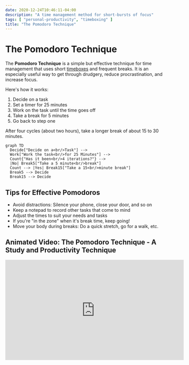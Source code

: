 ```yaml
---
date: 2020-12-24T10:46:11-04:00
description: "A time management method for short-bursts of focus"
tags: [ "personal-productivity", "timeboxing" ]
title: "The Pomodoro Technique"
---
```


# The Pomodoro Technique

The **Pomodoro Technique** is a simple but effective technique for time management that uses short [timeboxes](timeboxing.md) and frequent breaks. It is an especially useful way to get through drudgery, reduce procrastination, and increase focus.

Here's how it works:

1. Decide on a task
2. Set a timer for 25 minutes
3. Work on the task until the time goes off
4. Take a break for 5 minutes
5. Go back to step one

After four cycles (about two hours), take a longer break of about 15 to 30 minutes.

```mermaid
graph TD
  Decide["Decide on a<br/>Task"] -->
  Work["Work the task<br/>for 25 Minutes"] --> 
  Count{"Has it been<br/>4 iterations?"} --> 
  |No| Break5["Take a 5 minute<br/>break"]
  Count --> |Yes| Break15["Take a 15<br/>minute break"]
  Break5 --> Decide
  Break15 --> Decide
```

## Tips for Effective Pomodoros

* Avoid distractions: Silence your phone, close your door, and so on
* Keep a notepad to record other tasks that come to mind
* Adjust the times to suit your needs and tasks
* If you're "in the zone" when it's break time, keep going!
* Move your body during breaks: Do a quick stretch, go for a walk, etc.

## Animated Video: The Pomodoro Technique - A Study and Productivity Technique

<iframe width="560" height="315" src="https://www.youtube.com/embed/1l4w7uHdNaQ" frameborder="0" allow="accelerometer; autoplay; clipboard-write; encrypted-media; gyroscope; picture-in-picture" allowfullscreen></iframe>

